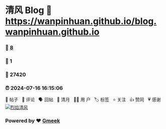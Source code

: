 # 清风 Blog :link: https://wanpinhuan.github.io/blog.wanpinhuan.github.io 
### :page_facing_up: [8](https://wanpinhuan.github.io/blog.wanpinhuan.github.io/tag.html) 
### :speech_balloon: 1 
### :hibiscus: 27420 
### :alarm_clock: 2024-07-16 16:15:06 
📝 帖子 &nbsp; 💬 评论 &nbsp; 🗣 回帖 &nbsp; 🌙 清月 &nbsp; 👨‍💻 用
户 &nbsp; 🏷️ 标签 &nbsp; ⭐️ 关注 &nbsp; 👍 赞同 &nbsp; 💗 感谢 &nbsp;
[![烈焰清风](https://img.qfwl.tk/file/13245185b6e2757d19aba.jpg)](https://github.com/wanpinhuan)
### Powered by :heart: [Gmeek](https://github.com/Meekdai/Gmeek)
